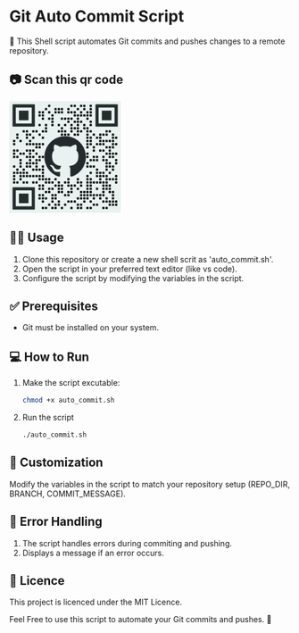 # Git Auto Commit Script

🚀 This Shell script automates Git commits and pushes changes to a remote repository.

## 📷 Scan this qr code

<img src="qr_code.png" alt="qr code" width="200"/>

## 👨‍💻 Usage

1. Clone this repository or create a new shell scrit as 'auto_commit.sh'.
2. Open the script in your preferred text editor (like vs code).
3. Configure the script by modifying the variables in the script.

## ✅ Prerequisites

- Git must be installed on your system.

## 💻 How to Run

1. Make the script excutable:
   ```bash
   chmod +x auto_commit.sh

2. Run the script
   ```bash
   ./auto_commit.sh

## 🎨 Customization

Modify the variables in the script to match your repository setup (REPO_DIR, BRANCH, COMMIT_MESSAGE).

## 🤖 Error Handling

1. The script handles errors during commiting and pushing.
2. Displays a message if an error occurs.

## 📃 Licence

This project is licenced under the MIT Licence.

Feel Free to use this script to automate your Git commits and pushes. 🎉
